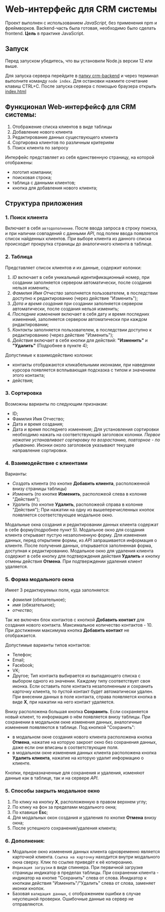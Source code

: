 # Web-интерфейс для CRM системы

Проект выполнен с использованием *JavaScript*, без применения npm и фреймворков. 
Backend-часть была готовая, необходимо было сделать frontend.
**Цель** в практике JavaScript.

## Запуск

Перед запуском убедитесь, что вы установили Node.js версии 12 или выше.

Для запуска сервера перейдите в [папку crm-backend](./crm-backend/) и через терминал выполните команду `node index`. Для остановки нажмите сочетание клавиш CTRL+C.
После запуска сервера с помощью браузера открыть [index.html](./crm-frontend/index.html)

## Функционал Web-интерфейсф для CRM системы:
1. Отображение списка клиентов в виде таблицы
2. Добавление нового клиента
3. Редактирование данных существующего клиента
4. Сортировка клиентов по различным критериям
5. Поиск клиента по запросу

Интерфейс представляет из себя единственную страницу, на которой отображены:
- логотип компании;
- поисковая строка;
- таблица с данными клиентов;
- кнопка для добавления нового клиента;

## Структура приложения

### 1. Поиск клиента
Включает в себя `автодополнение`.
После ввода запроса в строку поиска, и при наличии совпадений с данными *API*, под полем ввода появляется список найденных клиентов. 
При выборе клиента из данного списка происходит прокрутка страницы до аналогичного клиента в таблице.

### 2. Таблица
Представляет список клиентов и их данные, содержит колонки:
1. *ID*
включает в себя уникальный идентификационный номер, при создании заполняется сервером автоматически, после создания нельзя изменить;
2. *Фамилия Имя Отчество*
заполняется пользователем, в последствии доступно к редактированию (через действие "Изменить");
3. *Дата и время создания*
при создании заполняется сервером автоматически, после создания нельзя изменить;
4. *Последние изменения*
включает в себя дату и время последних изменений, заполняется сервером автоматически при каждом рндактировании;
5. *Контакты*
заполняется пользователем, в последствии доступно к редактированию (через действие "Изменить");
6. *Действия*
включает в себя кнопки для действий: **"Изменить"** и **"Удалить"** (Подробнее в пункте 4);

Допустимые к взаимодействию колонки:
- контакты
отображаются кликабельными иконками, при наведении курсора появляется всплывающая подсказка с типом и значением этого контакта;
- действия;

### 3. Сортировка
Возможны варианты по следующим признакам:
- ID;
- Фамилия Имя Отчество;
- Дата и время создания;
- Дата и время последнего изменения;
Для установления сортировки необходимо нажать на соответствующий заголовок колонки.
*Первое нажатие устанавливает сортировку по возрастанию, повторное - по убыванию.*
Иконки около заголовков указывают текущее направление сортировки.

### 4. Взаимодействие с клиентами
Варианты:
- *Создать* клиента (по кнопке **Добавить клиента**, расположенной внизу страницы таблицы)
- *Изменить* (по кнопке **Изменить**, расположеой слева в колонке "Действия");
- *Удалить* (по кнопке **Удалить**, расположеой справа в колонке "Действия");
При нажатии на одну из вышеперечисленных кнопок появляется соответствующее модальное окно.

Модальные окна создания и редактировании данных клиента содержат в себе форму(подробнее пункт 5).
Модальное окно для создания клиента открывает пустую незаполненную форму.
Для изменения данных, перед открытием формы, из *API* запрашивается информация о клиенте. После получения данных, открывается заполненная форма, доступная к редактированию.
Модальное окно для удаления клиента содержит в себе кнопку для подтверждения действия **Удалить** и кнопку отмены действия **Отмена**. При подтверждении удаления клиент удаляется.

### 5. Форма модального окна
Имеет 3 редактируемых поля, куда заполняется:
- *фамилия* (обязательное);
- *имя* (обязательное);
- *отчество*;

Так же включен блок контактов с кнопкой **Добавить контакт** для создания нового контакта. Максимальное количество контактов - 10. При достижении максимума кнопка **Добавить контакт** не отображается.

Допустимые варианты типов контактов:
- Телефон;
- Email;
- Facebook;
- VK;
- Другое;
Тип контакта выбирается из выпадающего списка с выбором одного из значении.
Каждому типу соответствует своя иконка.
Если оставить поле контакта незаполненным и сохранить карточку клиента, то пустой контакт будет автоматически удален.
При внесении данных в поле контакта, справа появляется кнопка в виде **Х**, при нажатии на него контакт удаляется.

Внизу расположена большая кнопка **Сохранить**. Если сохраняется новый клиент, то информация о нём появляется внизу таблицы. При сохранении в модальном окне изменения данных, аналогичные изменения появляются в таблице.
Под кнопкой "Сохранить":
- в модальном окне создания нового клиента расположена кнопка **Отмена**, нажатие на которую закроет окно без сохранения данных, даже если они вписаны в соответствующие поля.
- в модальном окне изменения данных клиента расположена кнопка **Удалить клиента**, нажатие на которую удалит информацию о клиенте.

Кнопки, предназначенные для сохранения и удаления, изменяют данные как в таблице, так и на сервере *АРI*.

### 5. Способы закрыть модальное окно
1. По клику на кнопку **Х**, расположенную в правом верхнем углу;
2. По клику на фон за пределами модального окна;
3. По клавише **Esc**;
4. Для модальных окон создания и удаления по кнопке **Отмена** внизу окна;
5. После успешного сохранения/удаления клиента;

### 6. Дополнения:
- Модальное окно изменения данных клиента одновременно является карточкой клиента. `Ссылка на карточку` находится внутри модального окна сверху. Клик по ссылке приведёт к её копироанию.
- `Индикация загрузки` в виде спиннера. При первичной загрузке страницы индикатор в пределах таблицы. При сохранении клиента - индикатор на кнопке "Сохранить" слева от слова. Инидкатор к кнопкам действия "Изменить"/"Удалить" слева от слова, заменяет иконки кнопок.
- Базовая `валидация данных`, с отображением ошибки в случае неуспешной проверки. Ошибочные данные на сервер не отправляются.
